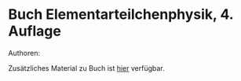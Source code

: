 # Buch Elementarteilchenphysik, 4. Auflage

Authoren:


Zusätzliches Material zu  Buch ist [hier](https://github.com/BuchEPP/Auflage4) verfügbar.
